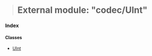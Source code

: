 > # External module: "codec/UInt"

### Index

#### Classes

* [UInt](../classes/_codec_uint_.uint.md)